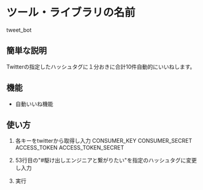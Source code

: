 # ツール・ライブラリの名前

tweet_bot

## 簡単な説明

Twitterの指定したハッシュタグに１分おきに合計10件自動的にいいねします。

## 機能
- 自動いいね機能

## 使い方

1. 各キーをtwitterから取得し入力
    CONSUMER_KEY 
    CONSUMER_SECRET  
    ACCESS_TOKEN 
    ACCESS_TOKEN_SECRET 

2. 53行目の"#駆け出しエンジニアと繋がりたい"を指定のハッシュタグに変更し入力

3. 実行
